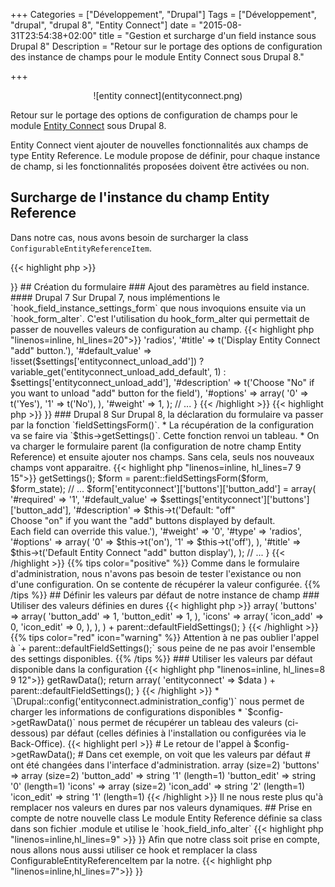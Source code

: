 +++
Categories = ["Développement", "Drupal"]
Tags = ["Développement", "drupal", "drupal 8", "Entity Connect"]
date = "2015-08-31T23:54:38+02:00"
title = "Gestion et surcharge d'un field instance sous Drupal 8"
Description = "Retour sur le portage des options de configuration des instance de champs pour le module Entity Connect sous Drupal 8."

+++

<center>![entity connect](entityconnect.png)</center>

Retour sur le portage des options de configuration de champs pour le module [Entity Connect](https://drupal.org/project/entityconnect) sous Drupal 8.

Entity Connect vient ajouter de nouvelles fonctionnalités aux champs de type Entity Reference. Le module propose de définir, pour chaque instance de champ, si les fonctionnalités proposées doivent être activées ou non.

## Surcharge de l'instance du champ Entity Reference

Dans notre cas, nous avons besoin de surcharger la class `ConfigurableEntityReferenceItem`.

{{< highlight php >}}
<?php

namespace Drupal\entityconnect;

use Drupal\entity_reference\ConfigurableEntityReferenceItem;
use Drupal\Core\Form\FormStateInterface;

class ConfigurableEntityconnectItem extends ConfigurableEntityReferenceItem {
  // Do something.
}
{{< /highlight >}}

## Création du formulaire

### Ajout des paramètres au field instance.

#### Drupal 7

Sur Drupal 7, nous implémentions le `hook_field_instance_settings_form` que nous invoquions ensuite via un `hook_form_alter`.  
C'est l'utilisation du hook_form_alter qui permettait de passer de nouvelles valeurs de configuration au champ.

{{< highlight php "linenos=inline, hl_lines=20">}}
<?php

/**
 * Add settings to an instance field settings form.
 *
 * Invoked from field_ui_field_edit_form() to allow the module defining the
 * field to add settings for a field instance.
 *
 * @return array
 *   The form definition for the field instance settings.
 */
function entityconnect_field_instance_settings_form($field, $instance) {
  $settings = $instance;

  // Add choice for user to not load entity connect "add" button
  // on the field.
  $form['entityconnect_unload_add'] = array(
    '#type' => 'radios',
    '#title' => t('Display Entity Connect "add" button.'),
    '#default_value' => !isset($settings['entityconnect_unload_add']) ? variable_get('entityconnect_unload_add_default', 1) : $settings['entityconnect_unload_add'],
    '#description' => t('Choose "No" if you want to unload "add" button for the field'),
    '#options' => array(
      '0' => t('Yes'),
      '1' => t('No'),
    ),
    '#weight' => 1,
  );

  // ...
}

{{< /highlight >}}

{{< highlight php  >}}
<?php

/**
 * Implements hook_FORM_ID_form_alter().
 *
 * @param $form
 * @param $form_state
 * @param $form_id
 */
function entityconnect_form_field_ui_field_edit_form_alter(&$form, &$form_state, $form_id) {

  $field_types = _entityconnect_get_references_field_type_list();

  // Use to add choice field.
  if (in_array($form['#field']['type'], $field_types)) {
    $instance = $form['#instance'];
    $field = $form['#field'];
    $additions = module_invoke('entityconnect', 'field_instance_settings_form', $field, $instance);
    if (is_array($additions) && isset($form['instance'])) {
      $form['instance'] += $additions;
    }
  }
}

{{< /highlight >}}

### Drupal 8

Sur Drupal 8, la déclaration du formulaire va passer par la fonction `fieldSettingsForm()`.

* La récupération de la configuration va se faire via `$this->getSettings()`. Cette fonction renvoi un tableau.
* On va charger le formulaire parent (la configuration de notre champ Entity Reference) et ensuite ajouter nos champs. Sans cela, seuls nos nouveaux champs vont apparaitre.

{{< highlight php "linenos=inline, hl_lines=7 9 15">}}
<?php

  /**
   * {@inheritdoc}
   */
  public function fieldSettingsForm(array $form, FormStateInterface $form_state) {
    $settings = $this->getSettings();

    $form = parent::fieldSettingsForm($form, $form_state);

    // ...

    $form['entityconnect']['buttons']['button_add'] = array(
      '#required' => '1',
      '#default_value' => $settings['entityconnect']['buttons']['button_add'],
      '#description' => $this->t('Default: "off"<br />
                            Choose "on" if you want the "add" buttons displayed by default.<br />
                            Each field can override this value.'),
      '#weight' => '0',
      '#type' => 'radios',
      '#options' => array(
        '0' => $this->t('on'),
        '1' => $this->t('off'),
      ),
      '#title' => $this->t('Default Entity Connect "add" button display'),
    );


    // ...
  }

{{< /highlight >}}  

{{% tips color="positive" %}}
Comme dans le formulaire d'administration, nous n'avons pas besoin de tester l'existance ou non d'une configuration.  
On se contente de récupérer la valeur configurée.
{{% /tips %}}

## Définir les valeurs par défaut de notre instance de champ

### Utiliser des valeurs définies en dures

{{< highlight php >}}
<?php

  /**
   * {@inheritdoc}
   */
  public static function defaultFieldSettings() {
    return array(
      'entityconnect' => array(
        'buttons' => array(
          'button_add' => 1,
          'button_edit' => 1,
        ),
        'icons' => array(
          'icon_add' => 0,
          'icon_edit' => 0,
        ),
      ),
    ) + parent::defaultFieldSettings();
  }
{{< /highlight >}}

{{% tips color="red" icon="warning" %}}
Attention à ne pas oublier l'appel à `+ parent::defaultFieldSettings();` sous peine de ne pas avoir l'ensemble des settings disponibles.
{{% /tips %}}


### Utiliser les valeurs par défaut disponible dans la configuration

{{< highlight php "linenos=inline, hl_lines=8 9 12">}}
<?php

  /**
   * {@inheritdoc}
   */
  public static function defaultFieldSettings() {

    $config = \Drupal::config('entityconnect.administration_config');
    $data = $config->getRawData();

    return array(
      'entityconnect' => $data
    ) + parent::defaultFieldSettings();
  }
{{< /highlight >}}

* `\Drupal::config('entityconnect.administration_config')` nous permet de charger les informations de configurations disponibles
* `$config->getRawData()` nous permet de récupérer un tableau des valeurs (ci-dessous) par défaut (celles définies à l'installation ou configurées via le Back-Office).

{{< highlight perl >}}
# Le retour de l'appel à $config->getRawData();
# Dans cet exemple, on voit que les valeurs par défaut
#   ont été changées dans l'interface d'administration.
array (size=2)
  'buttons' =>
    array (size=2)
      'button_add' => string '1' (length=1)
      'button_edit' => string '0' (length=1)
  'icons' =>
    array (size=2)
      'icon_add' => string '2' (length=1)
      'icon_edit' => string '1' (length=1)
{{< /highlight >}}

Il ne nous reste plus qu'à remplacer nos valeurs en dures par nos valeurs dynamiques.


## Prise en compte de notre nouvelle class

Le module Entity Reference définie sa class dans son fichier .module et utilise le `hook_field_info_alter`

{{< highlight php "linenos=inline,hl_lines=9" >}}
<?php

/**
 * Implements hook_field_info_alter().
 */
function entity_reference_field_info_alter(&$info) {
  // Make the entity reference field configurable.
  $info['entity_reference']['no_ui'] = FALSE;
  $info['entity_reference']['class'] = '\Drupal\entity_reference\ConfigurableEntityReferenceItem';
  $info['entity_reference']['list_class'] = '\Drupal\Core\Field\EntityReferenceFieldItemList';
  $info['entity_reference']['default_widget'] = 'entity_reference_autocomplete';
  $info['entity_reference']['default_formatter'] = 'entity_reference_label';
  $info['entity_reference']['provider'] = 'entity_reference';
}
{{< /highlight >}}

Afin que notre class soit prise en compte, nous allons nous aussi utiliser ce hook et remplacer la class ConfigurableEntityReferenceItem par la notre.

{{< highlight php "linenos=inline,hl_lines=7">}}
<?php

/**
 * Implements hook_field_info_alter().
 */
function entityconnect_field_info_alter(&$info) {
  $info['entity_reference']['class'] = '\Drupal\entityconnect\ConfigurableEntityconnectItem';
}
{{< /highlight >}}
